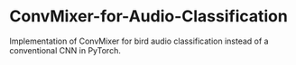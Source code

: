 # ConvMixer-for-Audio-Classification
Implementation of ConvMixer for bird audio classification instead of a conventional CNN in PyTorch.
